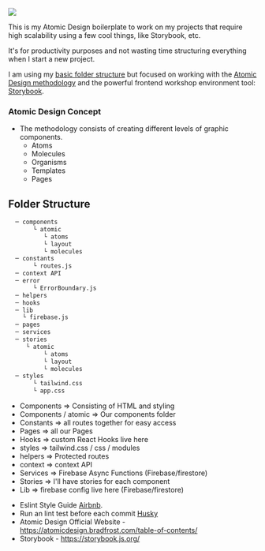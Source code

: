 ![](https://user-images.githubusercontent.com/4838076/33235048-d083dca6-d217-11e7-9aea-9a5ef5ae6fe7.png)


This is my Atomic Design boilerplate to work on my projects that require high scalability using a few cool things, like Storybook, etc. 

It's for productivity purposes and not wasting time structuring everything when I start a new project.

I am using my [basic folder structure](https://github.com/exjade/React-Folder-Structure) but focused on working with the [Atomic Design methodology](https://atomicdesign.bradfrost.com/table-of-contents/) and the powerful frontend workshop environment tool: [Storybook](https://storybook.js.org/).

### Atomic Design Concept

- The methodology consists of creating different levels of graphic components.
     - Atoms
     - Molecules 
     - Organisms
     - Templates
     - Pages
      

## Folder Structure 

```bash
  ─ components
       └ atomic
          └ atoms
          └ layout
          └ molecules
  ─ constants 
       └ routes.js
  ─ context API
  ─ error 
       └ ErrorBoundary.js
  ─ helpers
  ─ hooks
  ─ lib
    └ firebase.js
  ─ pages
  ─ services
  ─ stories
     └ atomic
          └ atoms
          └ layout
          └ molecules
  ─ styles
       └ tailwind.css
       └ app.css 
```

* Components => Consisting of HTML and styling
* Components / atomic => Our components folder
* Constants => all routes together for easy access
* Pages => all our Pages
* Hooks => custom React Hooks live here
* styles => tailwind.css / css / modules
* helpers => Protected routes
* context => context API 
* Services => Firebase Async Functions (Firebase/firestore)
* Stories => I'll have stories for each component
* Lib => firebase config live here  (Firebase/firestore)



- Eslint Style Guide [Airbnb](https://github.com/airbnb/javascript).
- Run an lint test before each commit [Husky](https://typicode.github.io/husky/#/)
- Atomic Design Official Website - https://atomicdesign.bradfrost.com/table-of-contents/
- Storybook - https://storybook.js.org/


